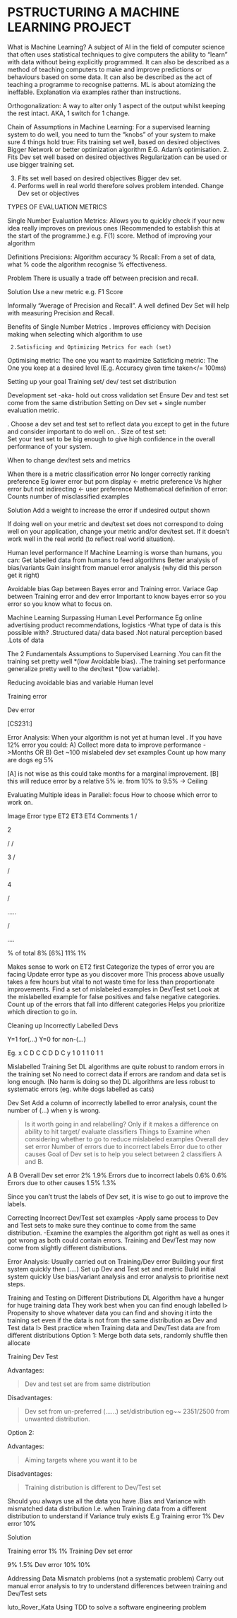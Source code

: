 # PSTRUCTURING A MACHINE LEARNING PROJECT

What is Machine Learning?
A subject of AI in the field of computer science that often uses statistical techniques to give computers the ability to “learn” with data without being explicitly programmed.
It can also be described as a method of teaching computers to make and improve predictions or behaviours based on some data.
It can also be described as the act of teaching a programme to recognise patterns.
ML is about atomizing the ineffable. Explanation via examples rather than instructions.

Orthogonalization: 
A way to alter only 1 aspect of the output whilst keeping the rest intact. AKA, 1 switch for 1 change.

Chain of Assumptions in Machine Learning:
For a supervised learning system to do well, you need to turn the “knobs” of your system to make sure 4 things hold true:
Fits training set well, based on desired objectives
Bigger Network or better optimization algorithm E.G. Adam’s optimisation. 
2. Fits Dev set well based on desired objectives
Regularization can be used or use bigger training set.

   3. Fits set well based on desired objectives
Bigger dev set.
  4. Performs well in real world therefore solves problem intended.
Change Dev set or objectives


TYPES OF EVALUATION METRICS

Single Number Evaluation Metrics:
Allows you to quickly check if your new idea really improves on previous ones (Recommended to establish this at the start of the programme.) e.g. F(1) score.
  Method of improving your algorithm 

   Definitions
Precisions: Algorithm accuracy %
Recall: From a set of data, what % code the algorithm recognise % effectiveness.
 
   Problem
There is usually a trade off between precision and recall.

Solution
Use a new metric e.g. F1 Score


Informally “Average of Precision and Recall”.
A well defined Dev Set will help with measuring Precision and Recall.
 


Benefits of Single Number Metrics
. Improves efficiency with Decision making when selecting which algorithm to use
           
     2.Satisficing and Optimizing Metrics for each (set)

Optimising metric: The one you want to maximize 
Satisficing metric: The One you keep at a desired  level
(E.g. Accuracy given time taken</= 100ms)

Setting up your goal
Training set/ dev/ test set distribution

Development set -aka- hold out cross validation set
Ensure Dev and test set come from the same distribution 
Setting on Dev set + single number evaluation metric. 

. Choose a dev set and test set to reflect data you except to get in the future and consider important to do well on.
. 
Size of test set:  
Set your test set to be big enough to give high confidence in the overall performance of your system.

When to change dev/test sets and metrics

When there is a metric classification error
No longer correctly ranking preference
     Eg lower error but porn display   <- metric preference
          Vs higher error but not indirecting <- user preference 
Mathematical definition of error: Counts number of misclassified examples

 Solution
Add a weight to increase the error if undesired output shown 

 
If doing well on your metric and dev/test set does not correspond to doing well on your application, change your metric and/or dev/test set.
If it doesn’t work well in the real world (to reflect real world situation).


 
Human level performance
If Machine Learning is worse than humans, you can:
Get labelled data from humans to feed algorithms
Better analysis of bias/variants
Gain insight from manuel error analysis (why did this person get it right)

Avoidable bias
  Gap between Bayes error and Training error.
Variace
  Gap between Training error and dev error 
Important to know bayes error so you error so you know what to focus on.

Machine Learning Surpassing Human Level Performance
Eg online advertising product recommendations, logistics
-What type of data is this possible with?
.Structured data/ data based
.Not natural perception based
.Lots of data

The 2 Fundamentals Assumptions to Supervised Learning
.You can fit the training set pretty well *(low Avoidable bias).
.The training set performance generalize pretty well to the dev/test *(low variable).

Reducing avoidable bias and variable
Human level 





Training error




Dev error  




[CS231:]

Error Analysis: When your algorithm is  not yet at human level
. If you have 12% error you could:
A) Collect more data to improve performance ->Months
OR
B) Get ~100 mislabeled dev set examples
Count up how many are dogs eg 5%

[A] is not wise as this could take months for a marginal improvement.
[B] this will reduce error by a relative 5% ie. from 10% to 9.5% -> Ceiling

Evaluating Multiple ideas in Parallel: focus
How to choose which error to work on. 

Image
Error type
ET2
ET3
ET4
Comments
1
/








2


/
/




3
/




/


4






/


…..




/




….










% of total
8%
[6%]
11%
1%



Makes sense to work on ET2 first
Categorize the types of error you are facing
Update error type as you discover more
This process above usually takes a few hours but vital to not waste time for less than proportionate improvements.
Find a set of mislabeled examples in Dev/Test set
Look at the mislabelled example for false positives and false negative categories.
Count up of the errors that fall into different categories
Helps you prioritize which direction to go in.

Cleaning up Incorrectly Labelled Devs

Y=1 for(...)
Y=0 for non-(...)

Eg. 
x
C
D
C
C
D
D
C
y
1
0
1
1
0
1
1

Mislabelled
Training Set
DL algorithms are quite robust to random errors in the training set
No need to correct data if errors are random and data set is long enough. (No harm is doing so the)
DL algorithms are less robust to systematic errors (eg. white dogs labelled as cats)

Dev Set
Add a column of incorrectly labelled to error analysis, count the number of (...) when y is wrong.
  > Is it worth going in and relabelling? Only if it makes a difference on ability to hit target/ evaluate classifiers 
Things to Examine when considering whether to go to reduce mislabeled examples
Overall dev set error 
Number of errors due to incorrect labels 
Error due to other causes
Goal of Dev set is to help you select between 2 classifiers A and B.


A
B
Overall Dev set error
2%
1.9%
Errors due to incorrect labels
0.6%
0.6%
Errors due to other causes
1.5%
1.3%

Since you can’t trust the labels of Dev set, it is wise to go out to improve the labels.

Correcting Incorrect Dev/Test set examples
-Apply same process to Dev and Test sets to make sure they continue to come from the same distribution. 
-Examine the examples the algorithm got right as well as ones it got wrong as both could contain errors.
Training and Dev/Test may now come from slightly different distributions.

Error Analysis: Usually carried out on Training/Dev error
Building your first system quickly then (....)
Set up Dev and Test set and metric
Build initial system quickly
Use bias/variant analysis and error analysis to prioritise next steps.

Training and Testing on Different Distributions
DL Algorithm have a hunger for huge training data 
They work best when you can find enough labelled
l> Propensity to shove whatever data you can find and shoving it into the training set even if the data is not from the same distribution as Dev and Test data
l> Best practice when Training data and Dev/Test data are from different distributions
Option 1: Merge both data sets, randomly shuffle then allocate

Training
Dev
Test
 




Advantages:
>Dev and test set are from same distribution

Disadvantages:
>Dev set from un-preferred (......) set/distribution eg~~ 2351/2500 from unwanted distribution.

Option 2: 





Advantages: 
>Aiming targets where you want it to be

Disadvantages:
>Training distribution is different to Dev/Test set

Should you always use all the data you have
.Bias and Variance with mismatched data distribution
I.e. when Training data from a different distribution  to understand if Variance truly exists
E.g
Training error 1%
Dev error 10%

Solution


Training error
1%
1%
Training Dev set error


9%
1.5%
Dev error
10%
10%

Addressing Data Mismatch problems (not a systematic problem)
Carry out manual error analysis to try to understand differences between training and Dev/Test sets

luto_Rover_Kata
Using TDD to solve a software engineering problem



